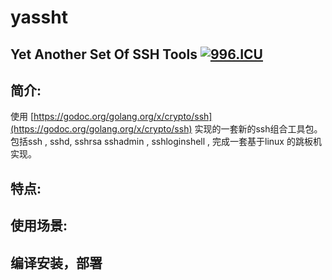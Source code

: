 # yassht
Yet Another Set Of SSH Tools [![996.ICU](https://img.shields.io/badge/link-996.icu-red.svg)](https://996.icu)
---

## 简介:

使用 [https://godoc.org/golang.org/x/crypto/ssh](https://godoc.org/golang.org/x/crypto/ssh) 实现的一套新的ssh组合工具包。
包括ssh , sshd, sshrsa sshadmin , sshloginshell , 完成一套基于linux 的跳板机实现。

## 特点:

## 使用场景:

## 编译安装，部署

